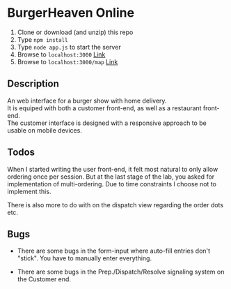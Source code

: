 # BurgerHeaven Online

1. Clone or download (and unzip) this repo
2. Type `npm install` 
3. Type `node app.js` to start the server
4. Browse to `localhost:3000` [Link](http://localhost:3000)
5. Browse to `localhost:3000/map` [Link](http://localhost:3000/map)


## Description 
An web interface for a burger show with home delivery.<br>
It is equiped with both a customer front-end, as well as a restaurant front-end. <br>
The customer interface is designed with a responsive approach to be usable on mobile devices. 

## Todos
When I started writing the user front-end, it felt most natural to only allow ordering once per session. But at the last stage of the lab, you asked for implementation of multi-ordering. Due to time constraints I choose not to implement this. 

There is also more to do with on the dispatch view regarding the order dots etc. 


## Bugs
* There are some bugs in the form-input where auto-fill entries don't "stick". You have to manually enter everything. 

* There are some bugs in the Prep./Dispatch/Resolve signaling system on the Customer end. 

 